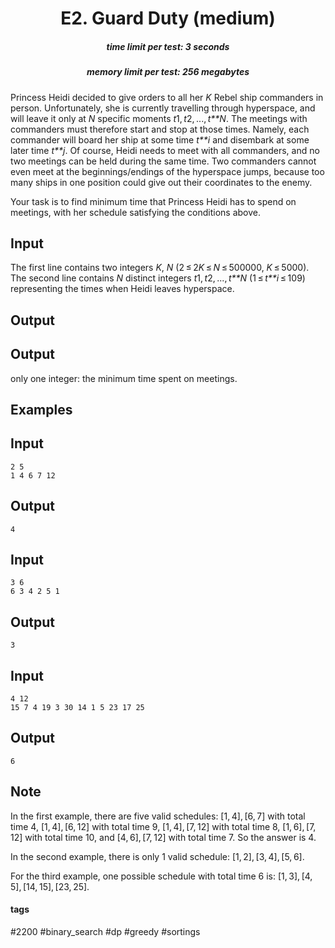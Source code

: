 <h1 style='text-align: center;'> E2. Guard Duty (medium)</h1>

<h5 style='text-align: center;'>time limit per test: 3 seconds</h5>
<h5 style='text-align: center;'>memory limit per test: 256 megabytes</h5>

Princess Heidi decided to give orders to all her *K* Rebel ship commanders in person. Unfortunately, she is currently travelling through hyperspace, and will leave it only at *N* specific moments *t*1, *t*2, ..., *t**N*. The meetings with commanders must therefore start and stop at those times. Namely, each commander will board her ship at some time *t**i* and disembark at some later time *t**j*. Of course, Heidi needs to meet with all commanders, and no two meetings can be held during the same time. Two commanders cannot even meet at the beginnings/endings of the hyperspace jumps, because too many ships in one position could give out their coordinates to the enemy. 

Your task is to find minimum time that Princess Heidi has to spend on meetings, with her schedule satisfying the conditions above. 

## Input

The first line contains two integers *K*, *N* (2 ≤ 2*K* ≤ *N* ≤ 500000, *K* ≤ 5000). The second line contains *N* distinct integers *t*1, *t*2, ..., *t**N* (1 ≤ *t**i* ≤ 109) representing the times when Heidi leaves hyperspace.

## Output

## Output

 only one integer: the minimum time spent on meetings. 

## Examples

## Input


```
2 5  
1 4 6 7 12  

```
## Output


```
4  

```
## Input


```
3 6  
6 3 4 2 5 1  

```
## Output


```
3  

```
## Input


```
4 12  
15 7 4 19 3 30 14 1 5 23 17 25  

```
## Output


```
6  

```
## Note

In the first example, there are five valid schedules: [1, 4], [6, 7] with total time 4, [1, 4], [6, 12] with total time 9, [1, 4], [7, 12] with total time 8, [1, 6], [7, 12] with total time 10, and [4, 6], [7, 12] with total time 7. So the answer is 4.

In the second example, there is only 1 valid schedule: [1, 2], [3, 4], [5, 6].

For the third example, one possible schedule with total time 6 is: [1, 3], [4, 5], [14, 15], [23, 25].



#### tags 

#2200 #binary_search #dp #greedy #sortings 